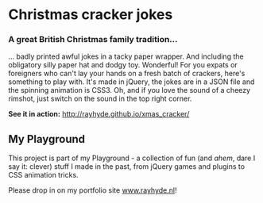 <h1>Christmas cracker jokes</h1>
<h3>A great British Christmas family tradition...</h3>
<p>... badly printed awful jokes in a tacky paper wrapper. And including the obligatory silly paper hat and dodgy toy. Wonderful! For you expats or foreigners who can't lay your hands on a fresh batch of crackers, here's something to play with. It's made in jQuery, the jokes are in a JSON file and the spinning animation is CSS3. Oh, and if you love the sound of a cheezy rimshot, just switch on the sound in the top right corner.</p>

<p><strong>See it in action:</strong> <a href="http://rayhyde.github.io/xmas_cracker/">http://rayhyde.github.io/xmas_cracker/</a></p>

<h2>My Playground</h2>

<p>This project is part of my Playground - a collection of fun (and <em>ahem</em>, dare I say it: clever) stuff I made in the past, from jQuery games and plugins to CSS animation tricks.</p>

<p>Please drop in on my portfolio site <a href="http://www.rayhyde.nl">www.rayhyde.nl</a>!</p>